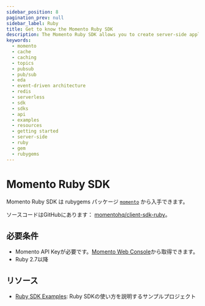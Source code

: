 ```yaml
---
sidebar_position: 8
pagination_prev: null
sidebar_label: Ruby
title: Get to know the Momento Ruby SDK
description: The Momento Ruby SDK allows you to create server-side applications, and take advantage of Momento's caching and pub-sub features. Find resources and examples here!
keywords:
  - momento
  - cache
  - caching
  - topics
  - pubsub
  - pub/sub
  - eda
  - event-driven architecture
  - redis
  - serverless
  - sdk
  - sdks
  - api
  - examples
  - resources
  - getting started
  - server-side
  - ruby
  - gem
  - rubygems
---
```


# Momento Ruby SDK

Momento Ruby SDK は rubygems パッケージ [`momento`](https://rubygems.org/gems/momento) から入手できます。

ソースコードはGitHubにあります： [momentohq/client-sdk-ruby](https://github.com/momentohq/client-sdk-ruby)。

## 必要条件

- Momento API Keyが必要です。[Momento Web Console](https://console.gomomento.com/)から取得できます。
- Ruby 2.7以降

## リソース

- [Ruby SDK Examples](https://github.com/momentohq/client-sdk-ruby/blob/main/examples/README.md): Ruby SDKの使い方を説明するサンプルプロジェクト

